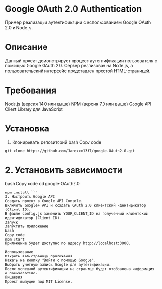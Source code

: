 # Google OAuth 2.0 Authentication
Пример реализации аутентификации с использованием Google OAuth 2.0 и Node.js.

# Описание
Данный проект демонстрирует процесс аутентификации пользователя с помощью Google OAuth 2.0. Сервер реализован на Node.js, а пользовательский интерфейс представлен простой HTML-страницей.

# Требования
Node.js (версия 14.0 или выше)
NPM (версия 7.0 или выше)
Google API Client Library для JavaScript
# Установка
1. Клонировать репозиторий
bash
Copy code
```
git clone https://github.com/Janexxx1337/google-OAuth2.0.git
```
# 2. Установить зависимости
bash
Copy code
cd google-OAuth2.0
```
npm install ```
3. Настроить Google API
Создать проект в Google API Console.
Включить Google+ API и создать OAuth 2.0 клиентский идентификатор (Client ID).
В файле config.js заменить YOUR_CLIENT_ID на полученный клиентский идентификатор (Client ID).
Запуск
Запустить приложение
bash
Copy code
npm start
Приложение будет доступно по адресу http://localhost:3000.

Использование
Открыть веб-страницу приложения.
Нажать на кнопку "Войти с помощью Google".
Выбрать учетную запись Google для аутентификации.
После успешной аутентификации на странице будет отображена информация о пользователе.
Лицензия
Проект выпущен под MIT License.

